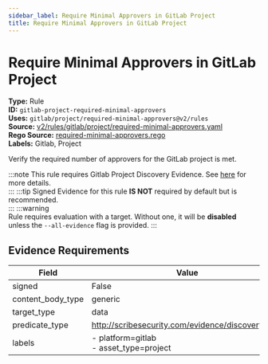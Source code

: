 ```yaml
---
sidebar_label: Require Minimal Approvers in GitLab Project
title: Require Minimal Approvers in GitLab Project
---  
```

# Require Minimal Approvers in GitLab Project  
**Type:** Rule  
**ID:** `gitlab-project-required-minimal-approvers`  
**Uses:** `gitlab/project/required-minimal-approvers@v2/rules`  
**Source:** [v2/rules/gitlab/project/required-minimal-approvers.yaml](https://github.com/scribe-public/sample-policies/blob/main/v2/rules/gitlab/project/required-minimal-approvers.yaml)  
**Rego Source:** [required-minimal-approvers.rego](https://github.com/scribe-public/sample-policies/blob/main/v2/rules/gitlab/project/required-minimal-approvers.rego)  
**Labels:** Gitlab, Project  

Verify the required number of approvers for the GitLab project is met.

:::note 
This rule requires Gitlab Project Discovery Evidence. See [here](https://scribe-security.netlify.app/platforms/discover#gitlab-discovery) for more details.  
::: 
:::tip 
Signed Evidence for this rule **IS NOT** required by default but is recommended.  
::: 
:::warning  
Rule requires evaluation with a target. Without one, it will be **disabled** unless the `--all-evidence` flag is provided.
::: 

## Evidence Requirements  
| Field | Value |
|-------|-------|
| signed | False |
| content_body_type | generic |
| target_type | data |
| predicate_type | http://scribesecurity.com/evidence/discovery/v0.1 |
| labels | - platform=gitlab<br/>- asset_type=project |

